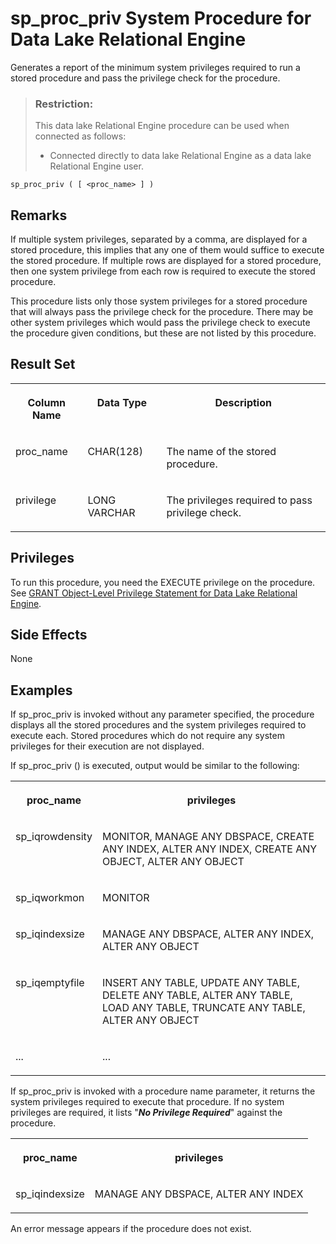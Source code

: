 <!-- loioa44bd2bd84f21015abce97fe6b205f4d -->

# sp\_proc\_priv System Procedure for Data Lake Relational Engine

Generates a report of the minimum system privileges required to run a stored procedure and pass the privilege check for the procedure.



> ### Restriction:  
> This data lake Relational Engine procedure can be used when connected as follows:
> 
> -   Connected directly to data lake Relational Engine as a data lake Relational Engine user.



```
sp_proc_priv ( [ <proc_name> ] )
```



<a name="loioa44bd2bd84f21015abce97fe6b205f4d__section_z4x_jqr_mbb"/>

## Remarks

If multiple system privileges, separated by a comma, are displayed for a stored procedure, this implies that any one of them would suffice to execute the stored procedure. If multiple rows are displayed for a stored procedure, then one system privilege from each row is required to execute the stored procedure.

This procedure lists only those system privileges for a stored procedure that will always pass the privilege check for the procedure. There may be other system privileges which would pass the privilege check to execute the procedure given conditions, but these are not listed by this procedure.



<a name="loioa44bd2bd84f21015abce97fe6b205f4d__section_a22_3qr_mbb"/>

## Result Set


<table>
<tr>
<th valign="top">

Column Name



</th>
<th valign="top">

Data Type



</th>
<th valign="top">

Description



</th>
</tr>
<tr>
<td valign="top">

proc\_name



</td>
<td valign="top">

CHAR\(128\)



</td>
<td valign="top">

The name of the stored procedure.



</td>
</tr>
<tr>
<td valign="top">

privilege



</td>
<td valign="top">

LONG VARCHAR



</td>
<td valign="top">

The privileges required to pass privilege check.



</td>
</tr>
</table>



## Privileges

To run this procedure, you need the EXECUTE privilege on the procedure. See [GRANT Object-Level Privilege Statement for Data Lake Relational Engine](../080-sql-statements/grant-object-level-privilege-statement-for-data-lake-relational-engine-a3e154f.md).



<a name="loioa44bd2bd84f21015abce97fe6b205f4d__section_fds_zss_mbb"/>

## Side Effects

None



## Examples

If sp\_proc\_priv is invoked without any parameter specified, the procedure displays all the stored procedures and the system privileges required to execute each. Stored procedures which do not require any system privileges for their execution are not displayed.

If sp\_proc\_priv \(\) is executed, output would be similar to the following:


<table>
<tr>
<th valign="top">

proc\_name



</th>
<th valign="top">

privileges



</th>
</tr>
<tr>
<td valign="top">

sp\_iqrowdensity



</td>
<td valign="top">

MONITOR, MANAGE ANY DBSPACE, CREATE ANY INDEX, ALTER ANY INDEX, CREATE ANY OBJECT, ALTER ANY OBJECT



</td>
</tr>
<tr>
<td valign="top">

sp\_iqworkmon



</td>
<td valign="top">

MONITOR



</td>
</tr>
<tr>
<td valign="top">

sp\_iqindexsize



</td>
<td valign="top">

MANAGE ANY DBSPACE, ALTER ANY INDEX, ALTER ANY OBJECT



</td>
</tr>
<tr>
<td valign="top">

sp\_iqemptyfile



</td>
<td valign="top">

INSERT ANY TABLE, UPDATE ANY TABLE, DELETE ANY TABLE, ALTER ANY TABLE, LOAD ANY TABLE, TRUNCATE ANY TABLE, ALTER ANY OBJECT



</td>
</tr>
<tr>
<td valign="top">

...



</td>
<td valign="top">

...



</td>
</tr>
</table>

If sp\_proc\_priv is invoked with a procedure name parameter, it returns the system privileges required to execute that procedure. If no system privileges are required, it lists "***No Privilege Required***" against the procedure.


<table>
<tr>
<th valign="top">

proc\_name



</th>
<th valign="top">

privileges



</th>
</tr>
<tr>
<td valign="top">

sp\_iqindexsize



</td>
<td valign="top">

MANAGE ANY DBSPACE, ALTER ANY INDEX



</td>
</tr>
</table>

An error message appears if the procedure does not exist.


